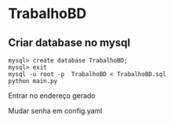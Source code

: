 # TrabalhoBD

## Criar database no mysql
```
mysql> create database TrabalhoBD;
mysql> exit
mysql -u root -p  TrabalhoBD < TrabalhoBD.sql
python main.py
```
Entrar no endereço gerado

Mudar senha em config.yaml
